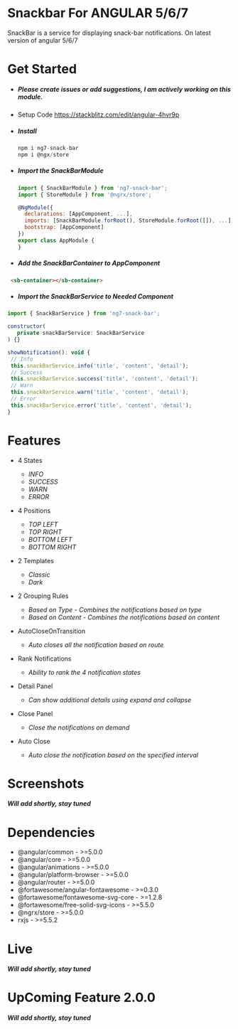 # Snackbar For ANGULAR 5/6/7
 SnackBar is a service for displaying snack-bar notifications. On latest version of angular 5/6/7

# Get Started

   * ##### Please create issues or add suggestions, I am actively working on this module.
   
   * Setup Code https://stackblitz.com/edit/angular-4hvr9p

   * ##### Install
     ```js
     npm i ng7-snack-bar
     npm i @ngx/store
     ```

   * ##### Import the **SnackBarModule**
     ```js
     import { SnackBarModule } from 'ng7-snack-bar';
     import { StoreModule } from '@ngrx/store';

     @NgModule({
       declarations: [AppComponent, ...],
       imports: [SnackBarModule.forRoot(), StoreModule.forRoot([]), ...],
       bootstrap: [AppComponent]
     })
     export class AppModule {
     }
     ```
   * ##### Add the **SnackBarContainer to AppComponent**
   ```html
    <sb-container></sb-container>
   ```

   * ##### Import the **SnackBarService to Needed Component**
   ```js
   import { SnackBarService } from 'ng7-snack-bar';

   constructor(
      private snackBarService: SnackBarService
   ) {}

   showNotification(): void {
    // Info
    this.snackBarService.info('title', 'content', 'detail');
    // Success
    this.snackBarService.success('title', 'content', 'detail');
    // Warn
    this.snackBarService.warn('title', 'content', 'detail');
    // Error
    this.snackBarService.error('title', 'content', 'detail');
  }
   ```




# Features
  * 4 States
     * *INFO*
     * *SUCCESS*
     * *WARN*
     * *ERROR*

  * 4 Positions
     * *TOP LEFT*
     * *TOP RIGHT*
     * *BOTTOM LEFT*
     * *BOTTOM RIGHT*

  * 2 Templates
     * *Classic*
     * *Dark*

  * 2 Grouping Rules
     * *Based on Type - Combines the notifications based on type*
     * *Based on Content - Combines the notifications based on content*

  * AutoCloseOnTransition
     * *Auto closes all the notification based on route*

  * Rank Notifications
     * *Ability to rank the 4 notification states*

  * Detail Panel
     * *Can show additional details using expand and collapse*

  * Close Panel
     * *Close the notifications on demand*

  * Auto Close
     * *Auto close the notification based on the specified interval*


# Screenshots
  ##### Will add shortly, stay tuned

# Dependencies
  * @angular/common                   - >=5.0.0
  * @angular/core                     - >=5.0.0
  * @angular/animations               - >=5.0.0
  * @angular/platform-browser         - >=5.0.0
  * @angular/router                   - >=5.0.0
  * @fortawesome/angular-fontawesome  - >=0.3.0
  * @fortawesome/fontawesome-svg-core - >=1.2.8
  * @fortawesome/free-solid-svg-icons - >=5.5.0
  * @ngrx/store                       - >=5.0.0
  *  rxjs                             - >=5.5.2

# Live
  ##### Will add shortly, stay tuned

# UpComing Feature 2.0.0
  ##### Will add shortly, stay tuned
